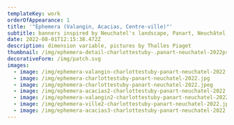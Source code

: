 ```yaml
---
templateKey: work
orderOfAppearance: 1
title: '"Ephemera (Valangin, Acacias, Centre-ville)"'
subtitle: banners inspired by Neuchatel's landscape, Panart, Neuchâtel, Spring 2022
date: 2022-08-01T12:15:38.472Z
description: dimension variable, pictures by Thalles Piaget
thumbnail: /img/ephemera-detail-charlottestuby-.panart-neuchatel-2022psd.jpg
decorativeForm: /img/patch.svg
images:
  - image: /img/ephemera-valangin-charlottestuby-panart-neuchatel-2022.jpg
  - image: /img/ephemera-charlottestuby-panart-neuchatel-2022.jpg
  - image: /img/ephemera-charlottestuby-panart-neuchatel-2022.jpeg
  - image: /img/ephemera-acacias2-charlottestuby-panart-neuchatel-2022.jpg
  - image: /img/ephemera-valangin2-charlottestuby-panart-neuchatel-2022.jpg
  - image: /img/ephemera-ville2-charlottestuby-panart-neuchatel-2022.jpg
  - image: /img/ephemera-acacias3-charlottestuby-panart-neuchatel-2022.jpg
---
```

